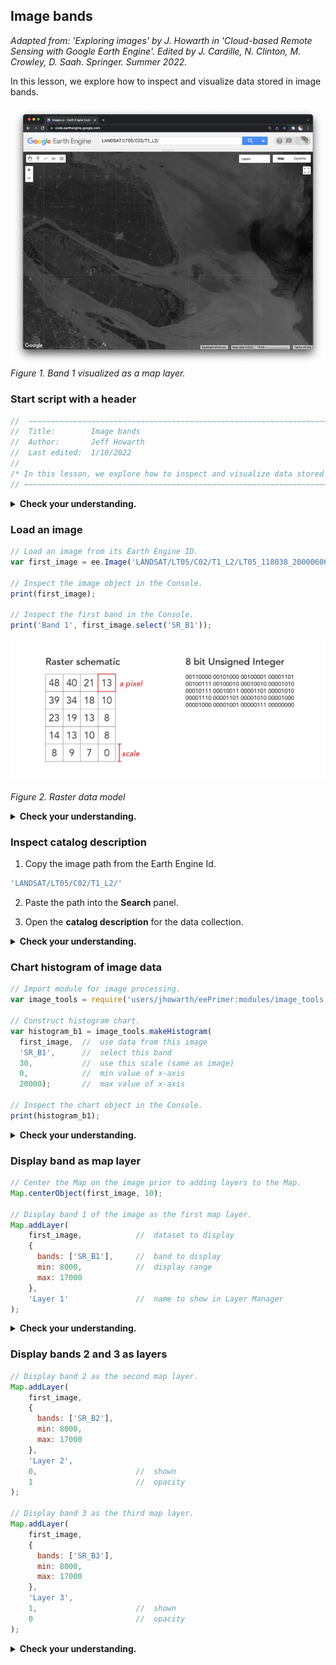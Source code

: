 ## Image bands  

_Adapted from: 'Exploring images' by J. Howarth in 'Cloud-based Remote Sensing with Google Earth Engine'. Edited by J. Cardille, N. Clinton, M. Crowley, D. Saah. Springer. Summer 2022._

In this lesson, we explore how to inspect and visualize data stored in image bands.  

![image_bands](images/image_bands.png)
<br>_Figure 1. Band 1 visualized as a map layer._


### Start script with a header

```js
//  ~~~~~~~~~~~~~~~~~~~~~~~~~~~~~~~~~~~~~~~~~~~~~~~~~~~~~~~~~~~~~~~~~~~~~~~
//  Title:        Image bands
//  Author:       Jeff Howarth
//  Last edited:  1/10/2022   
//          
/* In this lesson, we explore how to inspect and visualize data stored in image bands.  */  
// ~~~~~~~~~~~~~~~~~~~~~~~~~~~~~~~~~~~~~~~~~~~~~~~~~~~~~~~~~~~~~~~~~~~~~~~
```

<details>
<summary><b>Check your understanding.</b></summary>
<br>
What purpose(s) does a header serve?
</details>  

### Load an image  

```js
// Load an image from its Earth Engine ID.
var first_image = ee.Image('LANDSAT/LT05/C02/T1_L2/LT05_118038_20000606');

// Inspect the image object in the Console.
print(first_image);  

// Inspect the first band in the Console.
print('Band 1', first_image.select('SR_B1'));
```
![Raster model](images/raster_model.png)  
<br>_Figure 2. Raster data model_

<details>
<summary><b>Check your understanding.</b></summary>
<br>
<li>What is an <b>image</b> and why does an image contain <b>bands</b>?</li>
<br>
<li>How does an image <b>band</b> differ from an image <b>property</b>?</li>
<br>
<li>What does the <b>image.select()</b> method do?</li>
</details>  

### Inspect catalog description  

1. Copy the image path from the Earth Engine Id.

```js
'LANDSAT/LT05/C02/T1_L2/'
```

2. Paste the path into the __Search__ panel.  

3. Open the __catalog description__ for the data collection.  

<details>
<summary><b>Check your understanding.</b></summary>
<br>
How does this data description differ from the information that you printed to the <b>Console</b> in the previous step?
</details>    

### Chart histogram of image data  

```js
// Import module for image processing.
var image_tools = require('users/jhowarth/eePrimer:modules/image_tools.js');

// Construct histogram chart.
var histogram_b1 = image_tools.makeHistogram(
  first_image,  //  use data from this image
  'SR_B1',      //  select this band
  30,           //  use this scale (same as image)
  0,            //  min value of x-axis
  20000);       //  max value of x-axis

// Inspect the chart object in the Console.
print(histogram_b1);

```
<details>
<summary><b>Check your understanding.</b></summary>
<br>
<li>What does the histogram show you about the image data?</li>
</details>

### Display band as map layer  

```js
// Center the Map on the image prior to adding layers to the Map.
Map.centerObject(first_image, 10);

// Display band 1 of the image as the first map layer.
Map.addLayer(
    first_image,            //  dataset to display
    {
      bands: ['SR_B1'],     //  band to display
      min: 8000,            //  display range  
      max: 17000           
    },
    'Layer 1'               //  name to show in Layer Manager
);    
```
<details>
<summary><b>Check your understanding.</b></summary>
<br>
<li>Using the <b>Inspector</b>, click on a location, and look under the <b>Pixels</b> carrot. Click the blue icon to toggle between chart and dictionary views of the data. What does this data tell you about the location that you clicked?</li>
<br>
<li>Comment out the <b>min</b> and <b>max</b> display range values of the <b>visualization parameters</b>, then run the code again. Why does your image look so different? What do the min and max keys of the visualization parameters do?
</details>

### Display bands 2 and 3 as layers  

```js
// Display band 2 as the second map layer.
Map.addLayer(
    first_image,
    {
      bands: ['SR_B2'],
      min: 8000,
      max: 17000
    },
    'Layer 2',
    0,                      //  shown
    1                       //  opacity
);

// Display band 3 as the third map layer.
Map.addLayer(
    first_image,
    {
      bands: ['SR_B3'],
      min: 8000,
      max: 17000
    },
    'Layer 3',
    1,                      //  shown
    0                       //  opacity
);
```

<details>
<summary><b>Check your understanding.</b></summary>
<br>
<li>What additional arguments did we pass to the <b>Map.addLayer()</b> function and what did they do?</li><br>
<li>How does the order of <b>Map.addLayer()</b> functions in your script correspond to the order of <b>layers</b> on the map? Why is this so?</li>
</details>
